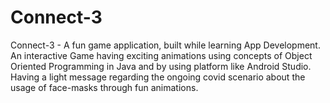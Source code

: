 # Connect-3
Connect-3 - A fun game application, built while learning App Development.
An interactive Game having exciting animations using concepts of Object Oriented Programming in Java and by using platform like Android Studio.
Having a light message regarding the ongoing covid scenario about the usage of face-masks through fun animations.


